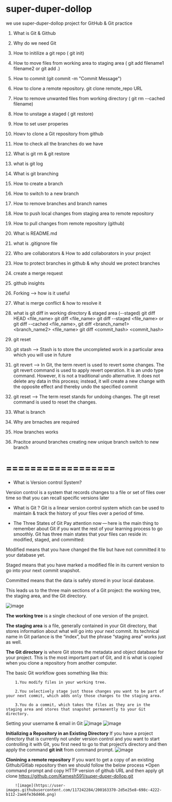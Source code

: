 # super-duper-dollop
we use super-duper-dollop project for GitHub &amp; Git practice

1) What is Git & Github
2) Why do we need Git
3) How to initilize a git repo ( git init)
4) How to move files from working area to staging area ( git add filename1 filename2 or git add .)
5) How to commit  (git commit -m "Commit Message")
6) How to clone a remote repository. git clone remote_repo URL
7) How to remove unwanted files from working directory  ( git rm --cached filename)
8) How to unstage a staged ( git restore)
9) How to set user properies
10) Howv to clone a Git repository from github
11) How to check all the branches do we have
12) What is git rm & git restore
13) what is git log
14) What is git branching 
15) How to create a branch
16) How to switch to a new branch
17) How to remove branches and branch names
18) How to push local changes from staging area to remote repository
19) How to pull changes from remote repository (github)
20) What is README.md
21) what is .gitignore file
22) Who are collaborators & How to add collaborators in your project
22) How to protect branches in github & why should we protect branches
23) create a merge request
24) github insights
25) Forking --> how is it useful
26) What is merge conflict & how to resolve it
27) what is git diff in working directory  & staged area (--staged)
        git diff HEAD <file_name>
        git diff <file_name>
        git diff --staged <file_name> or  git diff --cached <file_name>,
        git diff <branch_name1> <branch_name2> <file_name>
        git diff <commit_hash> <commit_hash> 

28) git reset
29) git stash --> Stash is to store the uncompleted work in a particular area which you will use in future
30) git revert -->  In Git, the term revert is used to revert some changes. The git revert command is used to apply revert operation. It is an undo type command. However, it is not a traditional undo alternative. It does not delete any data in this process; instead, it will create a new change with the opposite effect and thereby undo the specified commit
31) git reset --> The term reset stands for undoing changes. The git reset command is used to reset the changes.









1) What is branch
2) Why are brnaches are required
3) How branches works
4) Pracitce around branches
creating new unique branch
switch to new branch

==================
===================



* What is Version control System?

Version control is a system that records changes to a file or set of files over time so that you can recall specific versions later

* What is Git ?
Git is a linear version control system which can be used to maintain & track the history of your files over a period of time.

* The Three States of Git
Pay attention now — here is the main thing to remember about Git if you want the rest of your learning process to go smoothly. Git has three main states that your files can reside in: modified, staged, and committed:

Modified means that you have changed the file but have not committed it to your database yet.

Staged means that you have marked a modified file in its current version to go into your next commit snapshot.

Committed means that the data is safely stored in your local database.

This leads us to the three main sections of a Git project: the working tree, the staging area, and the Git directory.

![image](https://user-images.githubusercontent.com/117242284/200162445-669e0e43-4a6c-40b0-8e78-9d6217d0aaa4.png)


**The working tree** is a single checkout of one version of the project.

**The staging area** is a file, generally contained in your Git directory, that stores information about what will go into your next commit. Its technical name in Git parlance is the “index”, but the phrase “staging area” works just as well.

**The Git directory** is where Git stores the metadata and object database for your project. This is the most important part of Git, and it is what is copied when you clone a repository from another computer.

The basic Git workflow goes something like this:

        1.You modify files in your working tree.

        2.You selectively stage just those changes you want to be part of your next commit, which adds only those changes to the staging area.

        3.You do a commit, which takes the files as they are in the staging area and stores that snapshot permanently to your Git directory.
        
 
 Setting your username & email in Git
 ![image](https://user-images.githubusercontent.com/117242284/200162799-59bb03b3-601f-4ff5-9783-c7a5cc083ba5.png)
![image](https://user-images.githubusercontent.com/117242284/200162831-9e51bbb6-b121-4456-8496-d6742489e0db.png)


**Initializing a Repository in an Existing Directory**
        If you have a project directory that is currently not under version control and you want to start controlling it with Git, you first need to go to that project’s directory and then apply the command **git init** from command prompt.
        ![image](https://user-images.githubusercontent.com/117242284/200162957-d352aa6d-9020-46e2-8c67-110ca5166cb4.png)

**Clonining a remote repository**
        If you want to get a copy of an existing Github/Gitlab repository then we should follow the below process
        *Open command prompt and copy HTTP version of github URL and then apply git clone https://github.com/Kamesh591/super-duper-dollop.git 
        
        ![image](https://user-images.githubusercontent.com/117242284/200163370-2d5e25e8-698c-4222-b112-2ae6fe36d466.png)


        

